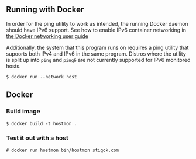 ## Running with Docker

In order for the ping utility to work as intended, the running Docker daemon
should have IPv6 support. See how to enable IPv6 container networking in [the
Docker networking user guide](https://docs.docker.com/engine/userguide/networking/default_network/ipv6/#how-ipv6-works-on-docker)

Additionally, the system that this program runs on requires a ping utility
that supoorts both IPv4 and IPv6 in the same program. Distros where the
utility is split up into `ping` and `ping6` are not currently supported for
IPv6 monitored hosts.

```
$ docker run --network host
```

## Docker
### Build image

```
$ docker build -t hostmon .
```

### Test it out with a host

```
# docker run hostmon bin/hostmon stigok.com
```
